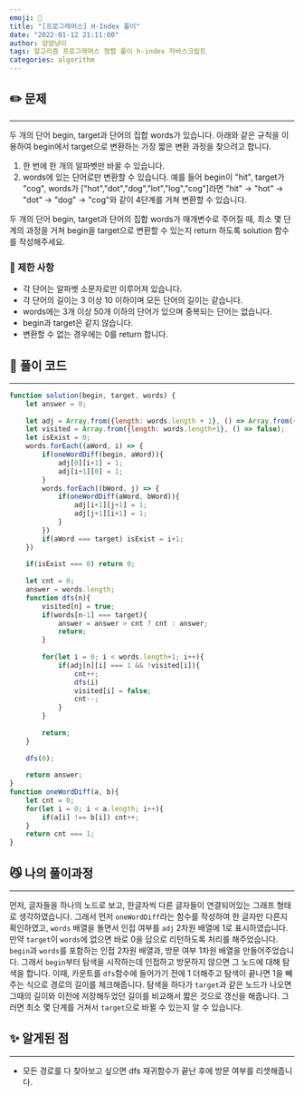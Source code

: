 ```yaml
---
emoji: 🤔
title: "[프로그래머스] H-Index 풀이"
date: "2022-01-12 21:11:00"
author: 얌얌냥이
tags: 알고리즘 프로그래머스 정렬 풀이 h-index 자바스크립트 
categories: algorithm
---
```



## ✏️ 문제
---
두 개의 단어 begin, target과 단어의 집합 words가 있습니다. 아래와 같은 규칙을 이용하여 begin에서 target으로 변환하는 가장 짧은 변환 과정을 찾으려고 합니다.

1. 한 번에 한 개의 알파벳만 바꿀 수 있습니다.
2. words에 있는 단어로만 변환할 수 있습니다.
예를 들어 begin이 "hit", target가 "cog", words가 ["hot","dot","dog","lot","log","cog"]라면 "hit" -> "hot" -> "dot" -> "dog" -> "cog"와 같이 4단계를 거쳐 변환할 수 있습니다.

두 개의 단어 begin, target과 단어의 집합 words가 매개변수로 주어질 때, 최소 몇 단계의 과정을 거쳐 begin을 target으로 변환할 수 있는지 return 하도록 solution 함수를 작성해주세요.

### 🚨 제한 사항
- 각 단어는 알파벳 소문자로만 이루어져 있습니다.
- 각 단어의 길이는 3 이상 10 이하이며 모든 단어의 길이는 같습니다.
- words에는 3개 이상 50개 이하의 단어가 있으며 중복되는 단어는 없습니다.
- begin과 target은 같지 않습니다.
- 변환할 수 없는 경우에는 0를 return 합니다.

## **🤔** 풀이 코드
---

```javascript
function solution(begin, target, words) {
    let answer = 0;
    
    let adj = Array.from({length: words.length + 1}, () => Array.from({length: words.length + 1}, () => 0))
    let visited = Array.from({length: words.length+1}, () => false);
    let isExist = 0;
    words.forEach((aWord, i) => {
        if(oneWordDiff(begin, aWord)){
            adj[0][i+1] = 1;
            adj[i+1][0] = 1;
        }
        words.forEach((bWord, j) => {
            if(oneWordDiff(aWord, bWord)){
                adj[i+1][j+1] = 1;
                adj[j+1][i+1] = 1;
            }
        })
        if(aWord === target) isExist = i+1;
    })
    
    if(isExist === 0) return 0;
    
    let cnt = 0;
    answer = words.length;
    function dfs(n){
        visited[n] = true;
        if(words[n-1] === target){
            answer = answer > cnt ? cnt : answer;
            return; 
        }
        
        for(let i = 0; i < words.length+1; i++){
            if(adj[n][i] === 1 && !visited[i]){
                cnt++;
                dfs(i)
                visited[i] = false;
                cnt--;
            }
        }
       
        return; 
    }
    
    dfs(0);
    
    return answer;
}
function oneWordDiff(a, b){
    let cnt = 0;
    for(let i = 0; i < a.length; i++){
        if(a[i] !== b[i]) cnt++;
    }
    return cnt === 1; 
}
```
## 😼 나의 풀이과정 
---
먼저, 글자들을 하나의 노드로 보고, 한글자씩 다른 글자들이 연결되어있는 그래프 형태로 생각하였습니다. 그래서 먼저 `oneWordDiff`라는 함수를 작성하여 한 글자만 다른지 확인하였고, `words` 배열을 돌면서 인접 여부를 `adj` 2차원 배열에 1로 표시하였습니다. 만약 `target`이 `words`에 없으면 바로 0을 답으로 리턴하도록 처리를 해주었습니다. 
`begin`과 `words`를 포함하는 인접 2차원 배열과, 방문 여부 1차원 배열을 만들어주었습니다.
그래서 `begin`부터 탐색을 시작하는데 인접하고 방문하지 않으면 그 노드에 대해 탐색을 합니다. 이때, 카운트를 `dfs`함수에 들어가기 전에 1 더해주고 탐색이 끝나면 1을 빼주는 식으로 경로의 길이를 체크해줍니다. 탐색을 하다가 `target`과 같은 노드가 나오면 그때의 길이와 이전에 저장해두었던 길이를 비교해서 짧은 것으로 갱신을 해줍니다. 
그러면 최소 몇 단계를 거쳐서 `target`으로 바뀔 수 있는지 알 수 있습니다. 

## ✨ 알게된 점
---

- 모든 경로를 다 찾아보고 싶으면 dfs 재귀함수가 끝난 후에 방문 여부를 리셋해줍니다. 



```toc

```
